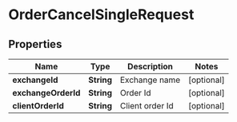 

# OrderCancelSingleRequest

## Properties

Name | Type | Description | Notes
------------ | ------------- | ------------- | -------------
**exchangeId** | **String** | Exchange name |  [optional]
**exchangeOrderId** | **String** | Order Id |  [optional]
**clientOrderId** | **String** | Client order Id |  [optional]



